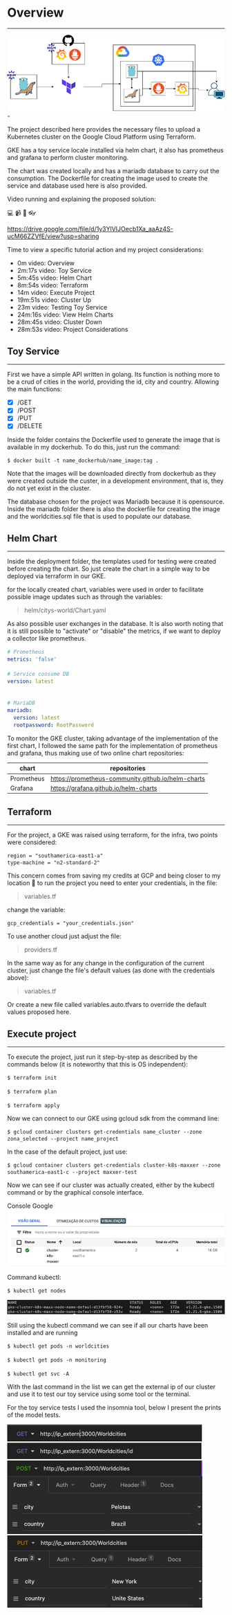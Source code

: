 # Overview
---
<img src="img_readme/architecture.drawio.png"/>
-

The project described here provides the necessary files to upload a Kubernetes cluster on the Google Cloud Platform using Terraform.

GKE has a toy service locale installed via helm chart, it also has prometheus and grafana to perform cluster monitoring.

The chart was created locally and has a mariadb database to carry out the consumption. The Dockerfile for creating the image used to create the service and database used here is also provided.

Video running and explaining the proposed solution:

:computer:  :video_camera: :iphone: :eyeglasses:

 https://drive.google.com/file/d/1y3YlVIJOecb1Xa_aaAz4S-ucM66ZZVfE/view?usp=sharing

Time to view a specific tutorial action and my project considerations:

 - 0m video: Overview
 - 2m:17s video: Toy Service
 - 5m:45s video: Helm Chart
 - 8m:54s video: Terraform
 - 14m video: Execute Project
 - 19m:51s video: Cluster Up
 - 23m video: Testing Toy Service
 - 24m:16s video: View Helm Charts
 - 28m:45s video: Cluster Down
 - 28m:53s video: Project Considerations

## Toy Service
---
First we have a simple API written in golang. Its function is nothing more to be a crud of cities in the world, providing the id, city and country. Allowing the main functions:
- [x] /GET
- [x] /POST
- [x] /PUT
- [x] /DELETE

Inside the folder contains the Dockerfile used to generate the image that is available in my dockerhub. To do this, just run the command:

```Shell
$ docker built -t name_dockerhub/name_image:tag .
```

Note that the images will be downloaded directly from dockerhub as they were created outside the custer, in a development environment, that is, they do not yet exist in the cluster.

The database chosen for the project was Mariadb because it is opensource. Inside the mariadb folder there is also the dockerfile for creating the image and the worldcities.sql file that is used to populate our database.

## Helm Chart
---
Inside the deployment folder, the templates used for testing were created before creating the chart. So just create the chart in a simple way to be deployed via terraform in our GKE.

for the locally created chart, variables were used in order to facilitate possible image updates such as through the variables:
>helm/citys-world/Chart.yaml

As also possible user exchanges in the database. It is also worth noting that it is still possible to "activate" or "disable" the metrics, if we want to deploy a collector like prometheus.

```yaml
# Prometheus
metrics: 'false'

# Service consume DB
version: latest


# MariaDB
mariadb:
  version: latest
  rootpassword: RootPassword
```

To monitor the GKE cluster, taking advantage of the implementation of the first chart, I followed the same path for the implementation of prometheus and grafana, thus making use of two online chart repositories:

|chart | repositories|
|------|-------------|
|Prometheus| https://prometheus-community.github.io/helm-charts |
|Grafana | https://grafana.github.io/helm-charts|

## Terraform
---

For the project, a GKE was raised using terraform, for the infra, two points were considered:

```HCL
region = "southamerica-east1-a"
type-machine = "n2-standard-2"
```

This concern comes from saving my credits at GCP and being closer to my location :information_desk_person:
to run the project you need to enter your credentials, in the file:
>variables.tf

change the variable:
```HCL
gcp_credentials = "your_credentials.json"
```

To use another cloud just adjust the file:
>providers.tf

In the same way as for any change in the configuration of the current cluster, just change the file's default values (as done with the credentials above):
>variables.tf

Or create a new file called variables.auto.tfvars to override the default values proposed here.

## Execute project
----

To execute the project, just run it step-by-step as described by the commands below (it is noteworthy that this is OS independent):

```Shell
$ terraform init

$ terraform plan

$ terraform apply
```

Now we can connect to our GKE using gcloud sdk from the command line:

```Shell
$ gcloud container clusters get-credentials name_cluster --zone zona_selected --project name_project
```

In the case of the default project, just use:

```Shell
$ gcloud container clusters get-credentials cluster-k8s-maxxer --zone southamerica-east1-c --project maxxer-test
```

Now we can see if our cluster was actually created, either by the kubectl command or by the graphical console interface.

Console Google
<img src="img_readme/interfaceGKE.png"/>

Command kubectl:

```Shell
$ kubectl get nodes
```

<img src="img_readme/nodos.png"/>

Still using the kubectl command we can see if all our charts have been installed and are running

```Shell
$ kubectl get pods -n worldcities

$ kubectl get pods -n monitoring

$ kubectl get svc -A
```

With the last command in the list we can get the external ip of our cluster and use it to test our toy service using some tool or the terminal.

For the toy service tests I used the insomnia tool, below I present the prints of the model tests.

<img src="img_readme/getAll.png"/>
<img src="img_readme/getID.png"/>
<img src="img_readme/post.png"/>
<img src="img_readme/put.png"/>
